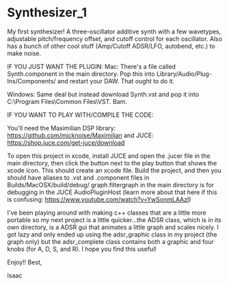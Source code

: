 # Synthesizer_1
My first synthesizer! A three-oscillator additive synth with a few wavetypes, adjustable pitch/frequency offset, and cutoff control for each oscillator. Also has a bunch of other cool stuff (Amp/Cutoff ADSR/LFO, autobend, etc.) to make noise.

IF YOU JUST WANT THE PLUGIN:
Mac: There's a file called Synth.component in the main directory. Pop this into Library/Audio/Plug-Ins/Components/ and restart your DAW. That ought to do it.

Windows: Same deal but instead download Synth.vst and pop it into C:\Program Files\Common Files\VST. Bam.

IF YOU WANT TO PLAY WITH/COMPILE THE CODE:

You'll need the Maximilian DSP library: https://github.com/micknoise/Maximilian
and JUCE: https://shop.juce.com/get-juce/download
 
To open this project in xcode, install JUCE and open the .jucer file in the main directory, then click the button next to the play button that shows the xcode icon. This should create an xcode file. Build the project, and then you should have aliases to .vst and .component files in Builds/MacOSX/build/debug/
graph.filtergraph in the main directory is for debugging in the JUCE AudioPluginHost (learn more about that here if this is confusing: https://www.youtube.com/watch?v=YwSonmLAAzI)

I've been playing around with making c++ classes that are a little more portable so my next project is a little quicker...the ADSR class, which is in its own directory, is a  ADSR gui that animates a little graph and scales nicely. I got lazy and only ended up using the adsr_graphic class in my project (the graph only) but the adsr_complete class contains both a graphic and four knobs (for A, D, S, and R). I hope you find this useful!

Enjoy!!
Best,

Isaac

